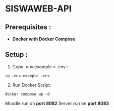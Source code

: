 # SISWAWEB-API

## Prerequisites :
- **Docker with Docker Compose**

## Setup : 
1. Copy .env.example > .env :
```
cp .env.example .env
```
2. Run Docker Script:
```
docker compose up -d
``` 

Moodle run on **port 8082**
Server run on **port 8083**